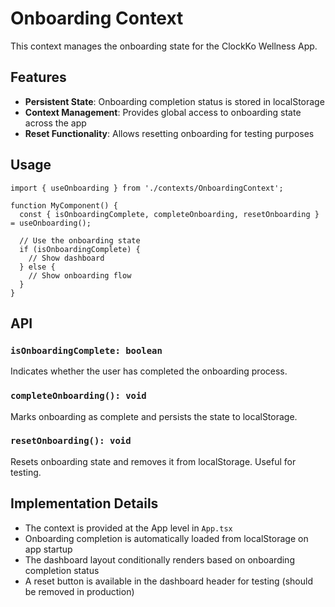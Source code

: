 # Onboarding Context

This context manages the onboarding state for the ClockKo Wellness App.

## Features

- **Persistent State**: Onboarding completion status is stored in localStorage
- **Context Management**: Provides global access to onboarding state across the app
- **Reset Functionality**: Allows resetting onboarding for testing purposes

## Usage

```tsx
import { useOnboarding } from './contexts/OnboardingContext';

function MyComponent() {
  const { isOnboardingComplete, completeOnboarding, resetOnboarding } = useOnboarding();
  
  // Use the onboarding state
  if (isOnboardingComplete) {
    // Show dashboard
  } else {
    // Show onboarding flow
  }
}
```

## API

### `isOnboardingComplete: boolean`
Indicates whether the user has completed the onboarding process.

### `completeOnboarding(): void`
Marks onboarding as complete and persists the state to localStorage.

### `resetOnboarding(): void`
Resets onboarding state and removes it from localStorage. Useful for testing.

## Implementation Details

- The context is provided at the App level in `App.tsx`
- Onboarding completion is automatically loaded from localStorage on app startup
- The dashboard layout conditionally renders based on onboarding completion status
- A reset button is available in the dashboard header for testing (should be removed in production)
